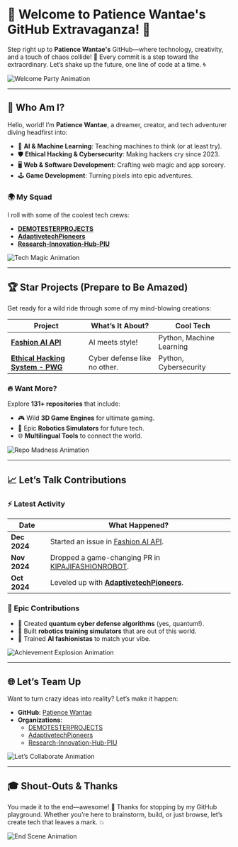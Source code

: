 # 🎉 Welcome to Patience Wantae's GitHub Extravaganza! 🎢

Step right up to **Patience Wantae's** GitHub—where technology, creativity, and a touch of chaos collide! 🌈 Every commit is a step toward the extraordinary. Let’s shake up the future, one line of code at a time. 🌀

![Welcome Party Animation](https://media.giphy.com/media/3o7aD2d7hy9ktXNDP2/giphy.gif)

---

## 🤩 Who Am I?

Hello, world! I’m **Patience Wantae**, a dreamer, creator, and tech adventurer diving headfirst into:

- 🤖 **AI & Machine Learning**: Teaching machines to think (or at least try).  
- 🛡️ **Ethical Hacking & Cybersecurity**: Making hackers cry since 2023.  
- 🖥️ **Web & Software Development**: Crafting web magic and app sorcery.  
- 🕹️ **Game Development**: Turning pixels into epic adventures.

### 🌍 My Squad
I roll with some of the coolest tech crews:

- **[DEMOTESTERPROJECTS](https://github.com/DEMOTESTERPROJECTS)**  
- **[AdaptivetechPioneers](https://github.com/AdaptivetechPioneers)**  
- **[Research-Innovation-Hub-PIU](https://github.com/Research-Innovation-Hub-PIU)**

![Tech Magic Animation](https://media.giphy.com/media/xUA7bdpLxQhsSQdyog/giphy.gif)

---

## 🏆 Star Projects (Prepare to Be Amazed)

Get ready for a wild ride through some of my mind-blowing creations:

| **Project** | **What’s It About?** | **Cool Tech** |
|-------------|---------------------|----------------|
| [**Fashion AI API**](https://github.com/Patiencewantae123/fashion_ai_api) | AI meets style! | Python, Machine Learning |
| [**Ethical Hacking System - PWG**](https://github.com/Patiencewantae123/Ethicalhackingsystem-PWG) | Cyber defense like no other. | Python, Cybersecurity |

### 🔥 Want More?
Explore **131+ repositories** that include:

- 🎮 Wild **3D Game Engines** for ultimate gaming.
- 🤖 Epic **Robotics Simulators** for future tech.
- 🌐 **Multilingual Tools** to connect the world.

![Repo Madness Animation](https://media.giphy.com/media/l4FGuhL4U2WyjdkaY/giphy.gif)

---

## 📈 Let’s Talk Contributions

### ⚡️ Latest Activity

| **Date** | **What Happened?** |
|----------|-------------------|
| **Dec 2024** | Started an issue in [Fashion AI API](https://github.com/Patiencewantae123/fashion_ai_api). |
| **Nov 2024** | Dropped a game-changing PR in [KIPAJIFASHIONROBOT](https://github.com/Research-Innovation-Hub-PIU/KIPAJIFASHIONROBOT). |
| **Oct 2024** | Leveled up with **[AdaptivetechPioneers](https://github.com/AdaptivetechPioneers)**. |

### 🚀 Epic Contributions

- 🔐 Created **quantum cyber defense algorithms** (yes, quantum!).
- 🤝 Built **robotics training simulators** that are out of this world.
- 💃 Trained **AI fashionistas** to match your vibe.

![Achievement Explosion Animation](https://media.giphy.com/media/3o6ZsYm5Yu3Lf79cXC/giphy.gif)

---

## 🌐 Let’s Team Up

Want to turn crazy ideas into reality? Let’s make it happen:

- **GitHub**: [Patience Wantae](https://github.com/Patiencewantae123)  
- **Organizations**:  
  - [DEMOTESTERPROJECTS](https://github.com/DEMOTESTERPROJECTS)  
  - [AdaptivetechPioneers](https://github.com/AdaptivetechPioneers)  
  - [Research-Innovation-Hub-PIU](https://github.com/Research-Innovation-Hub-PIU)

![Let’s Collaborate Animation](https://media.giphy.com/media/xT0xezQGU5xCDJuCPe/giphy.gif)

---

## 🎓 Shout-Outs & Thanks

You made it to the end—awesome! 🎉 Thanks for stopping by my GitHub playground. Whether you’re here to brainstorm, build, or just browse, let’s create tech that leaves a mark. 💥

![End Scene Animation](https://media.giphy.com/media/3oEduSbSGpGaRX2Vri/giphy.gif)

